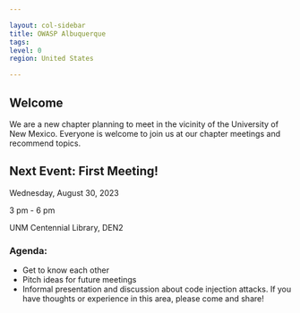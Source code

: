 ```yaml
---

layout: col-sidebar
title: OWASP Albuquerque
tags: 
level: 0
region: United States

---
```

<!-- editing instructions at https://owasp.org/migration/ -->

## Welcome
We are a new chapter planning to meet in the vicinity of the University of New Mexico. Everyone is welcome to join us at our chapter meetings and recommend topics. 

## Next Event: First Meeting!
Wednesday, August 30, 2023

3 pm - 6 pm

UNM Centennial Library, DEN2

### Agenda: 
- Get to know each other
- Pitch ideas for future meetings
- Informal presentation and discussion about code injection attacks. If you have thoughts or experience in this area, please come and share!
